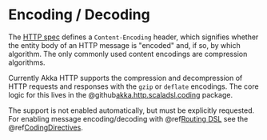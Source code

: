 # Encoding / Decoding

The [HTTP spec](http://tools.ietf.org/html/rfc7231#section-3.1.2.1) defines a `Content-Encoding` header, which signifies whether the entity body of an HTTP message is
"encoded" and, if so, by which algorithm. The only commonly used content encodings are compression algorithms.

Currently Akka HTTP supports the compression and decompression of HTTP requests and responses with the `gzip` or
`deflate` encodings.
The core logic for this lives in the @github[akka.http.scaladsl.coding](/akka-http/src/main/scala/akka/http/scaladsl/coding) package.

The support is not enabled automatically, but must be explicitly requested.
For enabling message encoding/decoding with @ref[Routing DSL](../../../scala/http/routing-dsl/index.md#http-high-level-server-side-api) see the @ref[CodingDirectives](../routing-dsl/directives/coding-directives/index.md#codingdirectives).